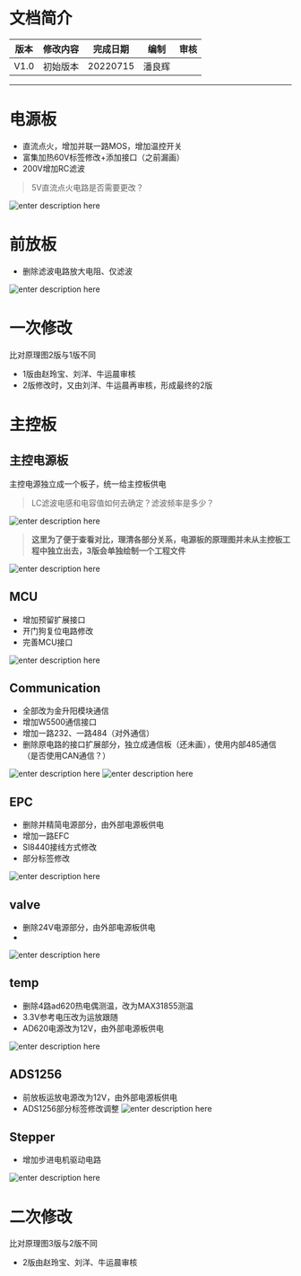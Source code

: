 # 文档简介


 
|  版本   |  修改内容   |   完成日期  |  编制   |  审核   |  
| --- | --- | --- | --- | --- |
| V1.0    |   初始版本  |   20220715  |   潘良辉 |    | 


<!--more-->
___

# 电源板
- 直流点火，增加并联一路MOS，增加温控开关
- 富集加热60V标签修改+添加接口（之前漏画）
- 200V增加RC滤波
> 5V直流点火电路是否需要更改？

![enter description here](./img/2022-07-15-19寸机架硬件电路-原理图审核-2次修改.md/1657853907662.png)
  
# 前放板

- 删除滤波电路放大电阻、仅滤波

  
![enter description here](./img/2022-07-15-未命名文件/1657851674882.png)

# 一次修改

比对原理图2版与1版不同
- 1版由赵玲宝、刘洋、牛运晨审核
- 2版修改时，又由刘洋、牛运晨再审核，形成最终的2版

# 主控板

## 主控电源板

主控电源独立成一个板子，统一给主控板供电
> LC滤波电感和电容值如何去确定？滤波频率是多少？

![enter description here](./img/2022-07-15-未命名文件/1657851650406.png)

>**这里为了便于查看对比，理清各部分关系，电源板的原理图并未从主控板工程中独立出去，3版会单独绘制一个工程文件**

![enter description here](./img/2022-07-15-19寸机架硬件电路-原理图审核-2次修改.md/1657853560408.png)

## MCU
 - 增加预留扩展接口
 - 开门狗复位电路修改
 - 完善MCU接口
   
![enter description here](./img/2022-07-15-未命名文件/1657851802668.png)

## Communication
- 全部改为金升阳模块通信
- 增加W5500通信接口
- 增加一路232、一路484（对外通信）
- 删除原电路的接口扩展部分，独立成通信板（还未画），使用内部485通信（是否使用CAN通信？）
  
![enter description here](./img/2022-07-15-未命名文件/1657851904843.png)
![enter description here](./img/2022-07-15-未命名文件/1657852795314.png)

## EPC
- 删除并精简电源部分，由外部电源板供电
- 增加一路EFC
- SI8440接线方式修改
- 部分标签修改
  
![enter description here](./img/2022-07-15-未命名文件/1657852327568.png)
## valve
- 删除24V电源部分，由外部电源板供电
- 
![enter description here](./img/2022-07-15-未命名文件/1657852121798.png)

## temp
- 删除4路ad620热电偶测温，改为MAX31855测温
- 3.3V参考电压改为运放跟随
- AD620电源改为12V，由外部电源板供电
 
![enter description here](./img/2022-07-15-未命名文件/1657852485292.png)

## ADS1256

 - 前放板运放电源改为12V，由外部电源板供电
 - ADS1256部分标签修改调整
![enter description here](./img/2022-07-15-未命名文件/1657852677136.png)

## Stepper
- 增加步进电机驱动电路

![enter description here](./img/2022-07-15-未命名文件/1657852924042.png)


# 二次修改

比对原理图3版与2版不同
- 2版由赵玲宝、刘洋、牛运晨审核



